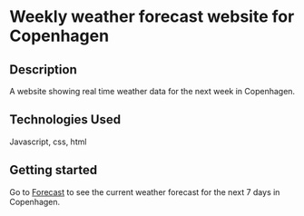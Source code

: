 # Weekly weather forecast website for Copenhagen
## Description
A website showing real time weather data for the next week in Copenhagen.

## Technologies Used
Javascript, css, html

## Getting started
Go to [Forecast](https://lucashoffschmidt.github.io/Weatherforecast-Copenhagen/) to see the current weather forecast for the next 7 days in Copenhagen. 
